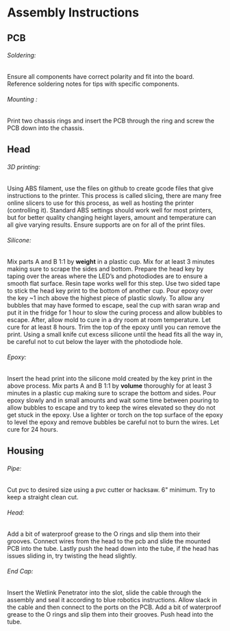 # Assembly Instructions

## PCB
###### Soldering:
Ensure all components have correct polarity and fit into the board. Reference soldering notes for tips with specific components.
###### Mounting :
Print two chassis rings and insert the PCB through the ring and screw the PCB down into the chassis.
## Head
###### 3D printing:
Using ABS filament, use the files on github to create gcode files that give instructions to the printer. This process is called slicing, there are many free online slicers to use for this process, as well as hosting the printer (controlling it). Standard ABS settings should work well for most printers, but for better quality changing height layers, amount and temperature can all give varying results. Ensure supports are on for all of the print files.
###### Silicone:
Mix parts A and B 1:1 by **weight** in a plastic cup. Mix for at least 3 minutes making sure to scrape the sides and bottom. Prepare the head key by taping over the areas where the LED’s and photodiodes are to ensure a smooth flat surface. Resin tape works well for this step. Use two sided tape to stick the head key print to the bottom of another cup. Pour epoxy over the key ~1 inch above the highest piece of plastic slowly. To allow any bubbles that may have formed to escape, seal the cup with saran wrap and put it in the fridge for 1 hour to slow the curing process and allow bubbles to escape. After, allow mold to cure in a dry room at room temperature. Let cure for at least 8 hours. Trim the top of the epoxy until you can remove the print. Using a small knife cut excess silicone until the head fits all the way in, be careful not to cut below the layer with the photodiode hole.
###### Epoxy:
Insert the head print into the silicone mold created by the key print in the above process. Mix parts A and B 1:1 by **volume** thoroughly for at least 3 minutes in a plastic cup making sure to scrape the bottom and sides. Pour epoxy slowly and in small amounts and wait some time between pouring to allow bubbles to escape and try to keep the wires elevated so they do not get stuck in the epoxy. Use a lighter or torch on the top surface of the epoxy to level the epoxy and remove bubbles be careful not to burn the wires. Let cure for 24 hours.
## Housing
###### Pipe:
 Cut pvc to desired size using a pvc cutter or hacksaw. 6" minimum. Try to keep a straight clean cut. 	
###### Head:
Add a bit of waterproof grease to the O rings and slip them into their grooves. Connect wires from the head to the pcb and slide the mounted PCB into the tube. Lastly push the head down into the tube, if the head has issues sliding in, try twisting the head slightly.
###### End Cap:
Insert the Wetlink Penetrator into the slot, slide the cable through the assembly and seal it according to blue robotics instructions. Allow slack in the cable and then connect to the ports on the PCB. Add a bit of waterproof grease to the O rings and slip them into their grooves. Push head into the tube.
